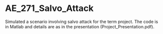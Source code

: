 # AE_271_Salvo_Attack
Simulated a scenario involving salvo attack for the term project. The code is in Matlab and details are as in the presentation (Project_Presentation.pdf).
